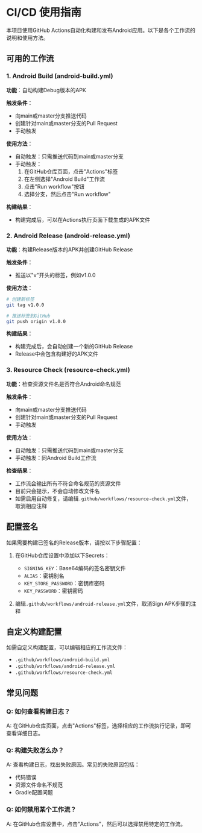 # CI/CD 使用指南

本项目使用GitHub Actions自动化构建和发布Android应用。以下是各个工作流的说明和使用方法。

## 可用的工作流

### 1. Android Build (android-build.yml)

**功能**：自动构建Debug版本的APK

**触发条件**：
- 向main或master分支推送代码
- 创建针对main或master分支的Pull Request
- 手动触发

**使用方法**：
- 自动触发：只需推送代码到main或master分支
- 手动触发：
  1. 在GitHub仓库页面，点击"Actions"标签
  2. 在左侧选择"Android Build"工作流
  3. 点击"Run workflow"按钮
  4. 选择分支，然后点击"Run workflow"

**构建结果**：
- 构建完成后，可以在Actions执行页面下载生成的APK文件

### 2. Android Release (android-release.yml)

**功能**：构建Release版本的APK并创建GitHub Release

**触发条件**：
- 推送以"v"开头的标签，例如v1.0.0

**使用方法**：
```bash
# 创建新标签
git tag v1.0.0

# 推送标签到GitHub
git push origin v1.0.0
```

**构建结果**：
- 构建完成后，会自动创建一个新的GitHub Release
- Release中会包含构建好的APK文件

### 3. Resource Check (resource-check.yml)

**功能**：检查资源文件名是否符合Android命名规范

**触发条件**：
- 向main或master分支推送代码
- 创建针对main或master分支的Pull Request
- 手动触发

**使用方法**：
- 自动触发：只需推送代码到main或master分支
- 手动触发：同Android Build工作流

**检查结果**：
- 工作流会输出所有不符合命名规范的资源文件
- 目前只会提示，不会自动修改文件名
- 如需启用自动修复，请编辑`.github/workflows/resource-check.yml`文件，取消相应注释

## 配置签名

如果需要构建已签名的Release版本，请按以下步骤配置：

1. 在GitHub仓库设置中添加以下Secrets：
   - `SIGNING_KEY`：Base64编码的签名密钥文件
   - `ALIAS`：密钥别名
   - `KEY_STORE_PASSWORD`：密钥库密码
   - `KEY_PASSWORD`：密钥密码

2. 编辑`.github/workflows/android-release.yml`文件，取消Sign APK步骤的注释

## 自定义构建配置

如需自定义构建配置，可以编辑相应的工作流文件：

- `.github/workflows/android-build.yml`
- `.github/workflows/android-release.yml`
- `.github/workflows/resource-check.yml`

## 常见问题

### Q: 如何查看构建日志？
A: 在GitHub仓库页面，点击"Actions"标签，选择相应的工作流执行记录，即可查看详细日志。

### Q: 构建失败怎么办？
A: 查看构建日志，找出失败原因。常见的失败原因包括：
- 代码错误
- 资源文件命名不规范
- Gradle配置问题

### Q: 如何禁用某个工作流？
A: 在GitHub仓库设置中，点击"Actions"，然后可以选择禁用特定的工作流。
